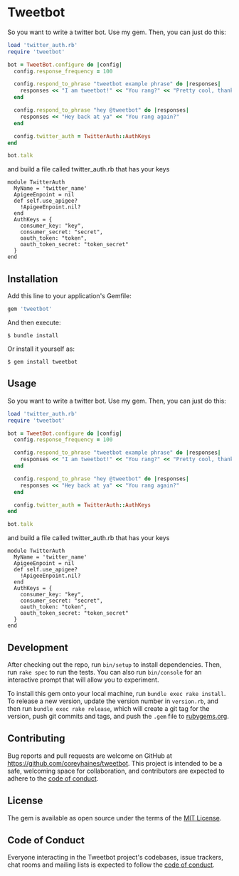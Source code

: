 # Tweetbot

So you want to write a twitter bot. Use my gem. Then, you can just do this:

```ruby
load 'twitter_auth.rb'
require 'tweetbot'

bot = TweetBot.configure do |config|
  config.response_frequency = 100

  config.respond_to_phrase "tweetbot example phrase" do |responses|
    responses << "I am tweetbot!" << "You rang?" << "Pretty cool, thanks for saying hello"
  end

  config.respond_to_phrase "hey @tweetbot" do |responses|
    responses << "Hey back at ya" << "You rang again?"
  end

  config.twitter_auth = TwitterAuth::AuthKeys
end

bot.talk
```

and build a file called twitter_auth.rb that has your keys

```
module TwitterAuth
  MyName = 'twitter_name'
  ApigeeEnpoint = nil
  def self.use_apigee?
    !ApigeeEnpoint.nil?
  end
  AuthKeys = {
    consumer_key: "key",
    consumer_secret: "secret",
    oauth_token: "token",
    oauth_token_secret: "token_secret"
  }
end
```

## Installation

Add this line to your application's Gemfile:

```ruby
gem 'tweetbot'
```

And then execute:

    $ bundle install

Or install it yourself as:

    $ gem install tweetbot

## Usage

So you want to write a twitter bot. Use my gem. Then, you can just do this:

```ruby
load 'twitter_auth.rb'
require 'tweetbot'

bot = TweetBot.configure do |config|
  config.response_frequency = 100

  config.respond_to_phrase "tweetbot example phrase" do |responses|
    responses << "I am tweetbot!" << "You rang?" << "Pretty cool, thanks for saying hello"
  end

  config.respond_to_phrase "hey @tweetbot" do |responses|
    responses << "Hey back at ya" << "You rang again?"
  end

  config.twitter_auth = TwitterAuth::AuthKeys
end

bot.talk
```

and build a file called twitter_auth.rb that has your keys

```
module TwitterAuth
  MyName = 'twitter_name'
  ApigeeEnpoint = nil
  def self.use_apigee?
    !ApigeeEnpoint.nil?
  end
  AuthKeys = {
    consumer_key: "key",
    consumer_secret: "secret",
    oauth_token: "token",
    oauth_token_secret: "token_secret"
  }
end
```

## Development

After checking out the repo, run `bin/setup` to install dependencies. Then, run `rake spec` to run the tests. You can also run `bin/console` for an interactive prompt that will allow you to experiment.

To install this gem onto your local machine, run `bundle exec rake install`. To release a new version, update the version number in `version.rb`, and then run `bundle exec rake release`, which will create a git tag for the version, push git commits and tags, and push the `.gem` file to [rubygems.org](https://rubygems.org).

## Contributing

Bug reports and pull requests are welcome on GitHub at https://github.com/coreyhaines/tweetbot. This project is intended to be a safe, welcoming space for collaboration, and contributors are expected to adhere to the [code of conduct](https://github.com/[USERNAME]/tweetbot/blob/master/CODE_OF_CONDUCT.md).


## License

The gem is available as open source under the terms of the [MIT License](https://opensource.org/licenses/MIT).

## Code of Conduct

Everyone interacting in the Tweetbot project's codebases, issue trackers, chat rooms and mailing lists is expected to follow the [code of conduct](https://github.com/[USERNAME]/tweetbot/blob/master/CODE_OF_CONDUCT.md).
